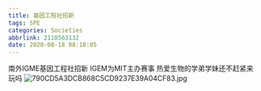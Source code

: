 ```yaml
---
title: 基因工程社招新
tags: SPE
categories: Societies
abbrlink: 2118563132
date: 2020-08-18 08:18:05
---
```

南外IGME基因工程社招新
IGEM为MIT主办赛事
热爱生物的学弟学妹还不赶紧来玩吗 
![790CD5A3DCB868C5CD9237E39A04CF83.jpg](https://i.loli.net/2020/08/18/VBXmkd5Ga3S1HI4.jpg)